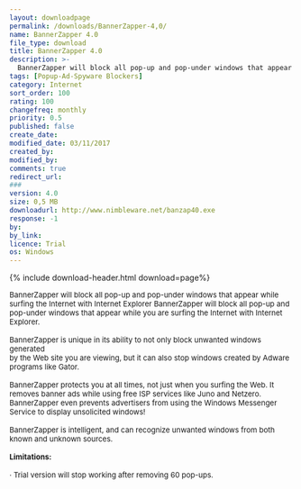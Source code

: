 ```yaml
---
layout: downloadpage
permalink: /downloads/BannerZapper-4,0/
name: BannerZapper 4.0
file_type: download
title: BannerZapper 4.0
description: >-
  BannerZapper will block all pop-up and pop-under windows that appear while you are surfing the Internet with Internet Explorer.
tags: [Popup-Ad-Spyware Blockers]
category: Internet
sort_order: 100
rating: 100
changefreq: monthly
priority: 0.5
published: false
create_date: 
modified_date: 03/11/2017
created_by: 
modified_by: 
comments: true
redirect_url: 
### 
version: 4.0
size: 0,5 MB
downloadurl: http://www.nimbleware.net/banzap40.exe
response: -1
by: 
by_link: 
licence: Trial
os: Windows
---
```


{% include download-header.html download=page%}

<p style="fix-download-text !important">
<p><font size="2">BannerZapper will block all pop-up and pop-under windows that appear while surfing the Internet with Internet Explorer BannerZapper will block all pop-up and pop-under windows that appear while you are surfing the Internet with Internet Explorer. <br />
<br />
BannerZapper is unique in its ability to not only block unwanted windows generated <br />
by the Web site you are viewing, but it can also stop windows created by Adware programs like Gator. <br />
<br />
BannerZapper protects you at all times, not just when you surfing the Web. It removes banner ads while using free ISP services like Juno and Netzero. BannerZapper even prevents advertisers from using the Windows Messenger Service to display unsolicited windows! <br />
<br />
BannerZapper is intelligent, and can recognize unwanted windows from both known and unknown sources. <br />
<br />
<strong>Limitations:</strong> <br />
<br />
· Trial version will stop working after removing 60 pop-ups.</font></p></p>
